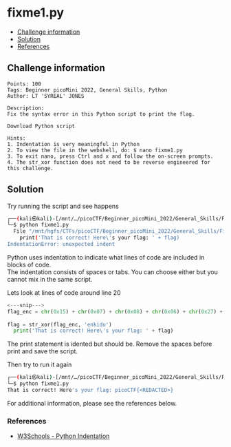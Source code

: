 # fixme1.py

- [Challenge information](#challenge-information)
- [Solution](#solution)
- [References](#references)

## Challenge information
```
Points: 100
Tags: Beginner picoMini 2022, General Skills, Python
Author: LT 'SYREAL' JONES

Description:
Fix the syntax error in this Python script to print the flag.

Download Python script

Hints:
1. Indentation is very meaningful in Python
2. To view the file in the webshell, do: $ nano fixme1.py
3. To exit nano, press Ctrl and x and follow the on-screen prompts.
4. The str_xor function does not need to be reverse engineered for this challenge.
```

## Solution

Try running the script and see happens
```bash
┌──(kali㉿kali)-[/mnt/…/picoCTF/Beginner_picoMini_2022/General_Skills/Fixme1.py]
└─$ python fixme1.py
  File "/mnt/hgfs/CTFs/picoCTF/Beginner_picoMini_2022/General_Skills/Fixme1.py/fixme1.py", line 20
    print('That is correct! Here\'s your flag: ' + flag)
IndentationError: unexpected indent
```

Python uses indentation to indicate what lines of code are included in blocks of code.  
The indentation consists of spaces or tabs. You can choose either but you cannot mix in the same script.

Lets look at lines of code around line 20
```python
<---snip--->
flag_enc = chr(0x15) + chr(0x07) + chr(0x08) + chr(0x06) + chr(0x27) + chr(0x21) + chr(0x23) + chr(0x15) + chr(0x5a) + chr(0x07) + chr(0x00) + chr(0x46) + chr(0x0b) + chr(0x1a) + chr(0x5a) + chr(0x1d) + chr(0x1d) + chr(0x2a) + chr(0x06) + chr(0x1c) + chr(0x5a) + chr(0x5c) + chr(0x55) + chr(0x40) + chr(0x3a) + chr(0x5e) + chr(0x52) + chr(0x0c) + chr(0x01) + chr(0x42) + chr(0x57) + chr(0x59) + chr(0x0a) + chr(0x14)
  
flag = str_xor(flag_enc, 'enkidu')
  print('That is correct! Here\'s your flag: ' + flag)
```

The print statement is idented but should be. Remove the spaces before print and save the script.

Then try to run it again
```bash
┌──(kali㉿kali)-[/mnt/…/picoCTF/Beginner_picoMini_2022/General_Skills/Fixme1.py]
└─$ python fixme1.py
That is correct! Here's your flag: picoCTF{<REDACTED>}
```

For additional information, please see the references below.

### References

- [W3Schools - Python Indentation](https://www.w3schools.com/python/gloss_python_indentation.asp)
